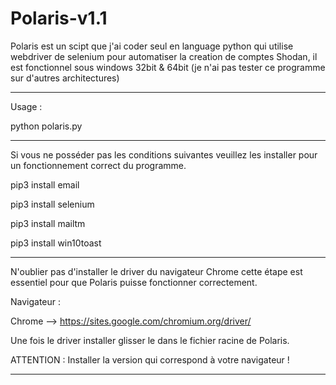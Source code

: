 # Polaris-v1.1

Polaris est un scipt que j'ai coder seul en language python qui utilise webdriver de selenium pour automatiser la creation de comptes Shodan, il est fonctionnel sous windows 32bit & 64bit (je n'ai pas tester ce programme sur d'autres architectures)

----

Usage :

python polaris.py

-----

Si vous ne posséder pas les conditions suivantes veuillez les installer pour un fonctionnement correct du programme.

pip3 install email

pip3 install selenium

pip3 install mailtm

pip3 install win10toast

-----

N'oublier pas d'installer le driver du navigateur Chrome cette étape est essentiel pour que Polaris puisse fonctionner correctement.

Navigateur :

Chrome --> https://sites.google.com/chromium.org/driver/

Une fois le driver installer glisser le dans le fichier racine de Polaris.

ATTENTION : Installer la version qui correspond à votre navigateur !

---
